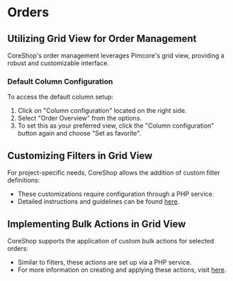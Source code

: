 # Orders

## Utilizing Grid View for Order Management

CoreShop's order management leverages Pimcore's grid view, providing a robust and customizable interface.

### Default Column Configuration

To access the default column setup:

1. Click on "Column configuration" located on the right side.
2. Select "Order Overview" from the options.
3. To set this as your preferred view, click the "Column configuration" button again and choose "Set as favorite".

## Customizing Filters in Grid View

For project-specific needs, CoreShop allows the addition of custom filter definitions:

- These customizations require configuration through a PHP service.
- Detailed instructions and guidelines can be
  found [here](../../03_Development/06_Order/14_Backend_Management/01_OrderList_Filter.md).

## Implementing Bulk Actions in Grid View

CoreShop supports the application of custom bulk actions for selected orders:

- Similar to filters, these actions are set up via a PHP service.
- For more information on creating and applying these actions,
  visit [here](../../03_Development/06_Order/14_Backend_Management/02_OrderList_Action.md).
